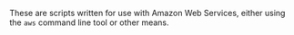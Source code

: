 These are scripts written for use with Amazon Web Services, either using the `aws` command line tool or other means.

